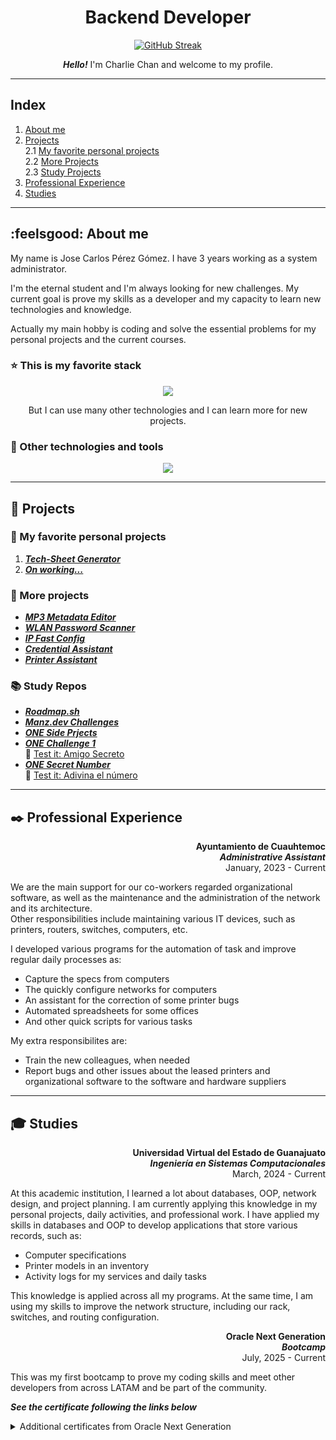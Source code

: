 <div align="center">

# Backend Developer

<a style="display: flex;" align="center">[![GitHub Streak](https://personal-streak-stats.vercel.app?user=CharlieH52&theme=dark&hide_border=true&mode=weekly)](https://git.io/streak-stats)
</a>

***Hello!*** I'm Charlie Chan and welcome to my profile.
</div>

<hr>

## Index
1. [About me](#feelsgood-about-me)
2. [Projects](#open_file_folder-projects)  
2.1 [My favorite personal projects](#star2-my-favorite-personal-projects)  
2.2 [More Projects](#file_folder-more-projects)  
2.3 [Study Projects](#books-study-repos)
3. [Professional Experience](#black_nib-professional-experience)
4. [Studies](#mortar_board-studies)

<hr>

## :feelsgood: About me
My name is Jose Carlos Pérez Gómez. I have 3 years working as a system administrator. 

I'm the eternal student and I'm always looking for new challenges. My  current goal is prove my skills as a developer and my capacity to learn new technologies and knowledge.

Actually my main hobby is coding and solve the essential problems for my personal projects and the current courses.

### :star: This is my favorite stack

<div align="center">
  <a href="https://skillicons.dev" target="_blank">
    <img src="https://skillicons.dev/icons?i=python,mysql,fastapi,html,css,js" />
  </a>

But I can use many other technologies and I can learn more for new projects.
</div>

### :wrench: Other technologies and tools 

<p align="center">
  <a href="https://skillicons.dev" target="_blank">
    <img src="https://skillicons.dev/icons?i=git,github,astro" />
  </a>
</p>

<hr>

## :open_file_folder: Projects
### :star2: My favorite personal projects

1. ***[Tech-Sheet Generator](https://github.com/CharlieH52/technical-sheet-app)***
2. ***[On working...]()***

### :file_folder: More projects

- ***[MP3 Metadata Editor](https://github.com/CharlieH52/mp3-metadata-editor)***
- ***[WLAN Password Scanner](https://github.com/CharlieH52/wlan-password-scanner)***
- ***[IP Fast Config](https://github.com/CharlieH52/ip-fast-config)***
- ***[Credential Assistant](https://github.com/CharlieH52/credential-assistant)***
- ***[Printer Assistant](https://github.com/CharlieH52/printer-assistant)***

### :books: Study Repos
- ***[Roadmap.sh](https://github.com/CharlieH52/roadmap.sh)***
- ***[Manz.dev Challenges](https://github.com/CharlieH52/manz-web-challenges)***
- ***[ONE Side Prjects](https://github.com/CharlieH52/one-proyectos_adicionales)***
- ***[ONE Challenge 1](https://github.com/CharlieH52/one-amigo_secreto)***  
:link: [Test it: Amigo Secreto](https://charlieh52.github.io/one-amigo_secreto/)
- ***[ONE Secret Number](https://github.com/CharlieH52/one-numero_secreto)***  
:link: [Test it: Adivina el número](https://charlieh52.github.io/one-numero_secreto/)

<hr>

## :black_nib: Professional Experience
<div align="right">

**Ayuntamiento de Cuauhtemoc**  
***Administrative Assistant***  
January, 2023 - Current

</div>

We are the main support for our co-workers regarded organizational software, as well as the maintenance and the administration of the network and its architecture.  
Other responsibilities include maintaining various IT devices, such as printers, routers, switches, computers, etc.

I developed various programs for the automation of task and improve regular daily processes as:
- Capture the specs from computers
- The quickly configure networks for computers
- An assistant for the correction of some printer bugs
- Automated spreadsheets for some offices
- And other quick scripts for various tasks

My extra responsibilites are:
- Train the new colleagues, when needed
- Report bugs and other issues about the leased printers and organizational software to the software and hardware suppliers

<hr>

## :mortar_board: Studies
<div align="right">

**Universidad Virtual del Estado de Guanajuato**  
***Ingeniería en Sistemas Computacionales***  
March, 2024 - Current

</div>

At this academic institution, I learned a lot about databases, OOP, network design, and project planning.
I am currently applying this knowledge in my personal projects, daily activities, and professional work.
I have applied my skills in databases and OOP to develop applications that store various records, such as:

- Computer specifications
- Printer models in an inventory
- Activity logs for my services and daily tasks

This knowledge is applied across all my programs.
At the same time, I am using my skills to improve the network structure, including our rack, switches, and routing configuration.

<div align="right">

**Oracle Next Generation**  
***Bootcamp***  
July, 2025 - Current

</div>

This was my first bootcamp to prove my coding skills and 
meet other developers from across LATAM and be part of the community.

***See the certificate following the links below***
<details>
    <summary>Additional certificates from Oracle Next Generation</summary>
    <ul>
        <li><a href="https://app.aluracursos.com/formalCertificate/5a4a9a5d-ba5e-40c3-ac7a-e7335994e2fc">Lógica de programación: sumérgete en la programación con JavaScript</a></li>
        <li><a href="https://app.aluracursos.com/formalCertificate/c134e157-aec8-455c-8376-58f728b2a9e3">Lógica de programación: explorar funciones y listas</a></li>
        <li><a href="https://app.aluracursos.com/formalCertificate/0bc5e009-aa88-4bcd-9ed0-ce5dafbdecad">Practicando Lógica de Programación</a></li>
        <li><a href="https://app.aluracursos.com/formalCertificate/8e984ab2-0a2c-40cb-9cac-5f8565bafe16">Git y GitHub: repositorio, commit y versiones</a></li>
        <li><a href="https://app.aluracursos.com/formalCertificate/7355b60c-e274-4fc2-899c-89af69ca4add">HTML y CSS: ambientes de desarrollo, estructura de archivos y tags</a></li>
        <li><a href="https://app.aluracursos.com/formalCertificate/9fbe4f6e-c6ec-414f-9b10-1aac188a5942">HTML y CSS: Clases, Posicionamiento y Flexbox</a></li>
        <li><a href="https://app.aluracursos.com/formalCertificate/fc81cffe-beb6-49bd-934a-737e98f8d96e">HTML y CSS: header, footer y variables CSS</a></li>
        <li><a href="https://app.aluracursos.com/formalCertificate/8b8b786c-bd89-43d9-a9a7-23dca956abf4">HTML y CSS: trabajando con responsividad y publicación de proyectos</a></li>
    </ul>
</details>